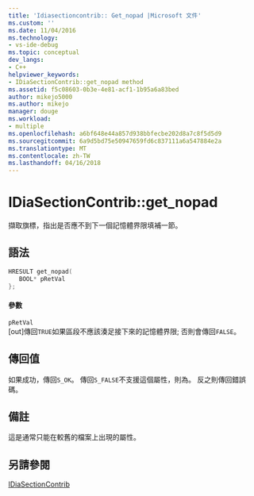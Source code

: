 ```yaml
---
title: 'Idiasectioncontrib:: Get_nopad |Microsoft 文件'
ms.custom: ''
ms.date: 11/04/2016
ms.technology:
- vs-ide-debug
ms.topic: conceptual
dev_langs:
- C++
helpviewer_keywords:
- IDiaSectionContrib::get_nopad method
ms.assetid: f5c08603-0b3e-4e81-acf1-1b95a6a83bed
author: mikejo5000
ms.author: mikejo
manager: douge
ms.workload:
- multiple
ms.openlocfilehash: a6bf648e44a857d938bbfecbe202d8a7c8f5d5d9
ms.sourcegitcommit: 6a9d5bd75e50947659fd6c837111a6a547884e2a
ms.translationtype: MT
ms.contentlocale: zh-TW
ms.lasthandoff: 04/16/2018
---
```

# <a name="idiasectioncontribgetnopad"></a>IDiaSectionContrib::get_nopad
擷取旗標，指出是否應不到下一個記憶體界限填補一節。  
  
## <a name="syntax"></a>語法  
  
```C++  
HRESULT get_nopad(  
   BOOL* pRetVal  
};  
```  
  
#### <a name="parameters"></a>參數  
 `pRetVal`  
 [out]傳回`TRUE`如果區段不應該湊足接下來的記憶體界限; 否則會傳回`FALSE`。  
  
## <a name="return-value"></a>傳回值  
 如果成功，傳回`S_OK`。 傳回`S_FALSE`不支援這個屬性，則為。 反之則傳回錯誤碼。  
  
## <a name="remarks"></a>備註  
 這是通常只能在較舊的檔案上出現的屬性。  
  
## <a name="see-also"></a>另請參閱  
 [IDiaSectionContrib](../../debugger/debug-interface-access/idiasectioncontrib.md)